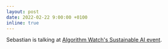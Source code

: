 ```yaml
---
layout: post
date: 2022-02-22 9:00:00 +0100
inline: true
---
```


Sebastian is talking at [Algorithm Watch's Sustainable AI event](https://algorithmwatch.org/de/sustainable-ai-lab-22-02-2022/). 